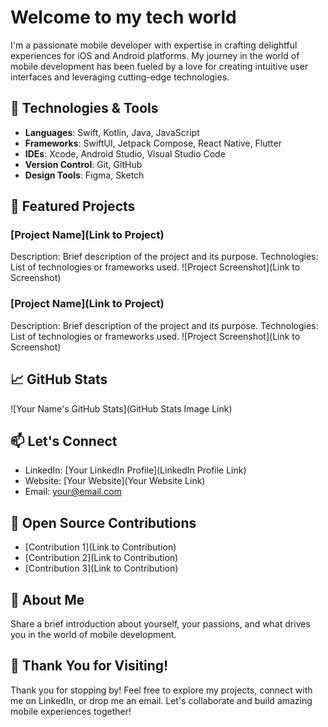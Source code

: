 # Welcome to my tech world

I'm a passionate mobile developer with expertise in crafting delightful experiences for iOS and Android platforms. My journey in the world of mobile development has been fueled by a love for creating intuitive user interfaces and leveraging cutting-edge technologies.

## 🔧 Technologies & Tools
- **Languages**: Swift, Kotlin, Java, JavaScript
- **Frameworks**: SwiftUI, Jetpack Compose, React Native, Flutter
- **IDEs**: Xcode, Android Studio, Visual Studio Code
- **Version Control**: Git, GitHub
- **Design Tools**: Figma, Sketch

## 🚀 Featured Projects
### [Project Name](Link to Project)
Description: Brief description of the project and its purpose.
Technologies: List of technologies or frameworks used.
![Project Screenshot](Link to Screenshot)

### [Project Name](Link to Project)
Description: Brief description of the project and its purpose.
Technologies: List of technologies or frameworks used.
![Project Screenshot](Link to Screenshot)

## 📈 GitHub Stats
![Your Name's GitHub Stats](GitHub Stats Image Link)

## 📫 Let's Connect
- LinkedIn: [Your LinkedIn Profile](LinkedIn Profile Link)
- Website: [Your Website](Your Website Link)
- Email: your@email.com

## 🌟 Open Source Contributions
- [Contribution 1](Link to Contribution)
- [Contribution 2](Link to Contribution)
- [Contribution 3](Link to Contribution)

## 📄 About Me
Share a brief introduction about yourself, your passions, and what drives you in the world of mobile development.

## 🙌 Thank You for Visiting!
Thank you for stopping by! Feel free to explore my projects, connect with me on LinkedIn, or drop me an email. Let's collaborate and build amazing mobile experiences together!
